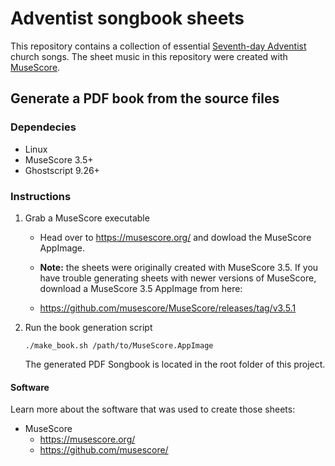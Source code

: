 # Adventist songbook sheets

This repository contains a collection of essential [Seventh-day Adventist](https://adventist.org) church songs.
The sheet music in this repository were created with [MuseScore](https://musescore.org).

## Generate a PDF book from the source files

### Dependecies

- Linux
- MuseScore 3.5+
- Ghostscript 9.26+

### Instructions

1. Grab a MuseScore executable

    - Head over to https://musescore.org/ and dowload the MuseScore AppImage.

    - **Note:** the sheets were originally created with MuseScore 3.5. If you have trouble generating sheets with newer versions of MuseScore, download a MuseScore 3.5 AppImage from here:
    - https://github.com/musescore/MuseScore/releases/tag/v3.5.1

2. Run the book generation script

    ```
    ./make_book.sh /path/to/MuseScore.AppImage
    ```

    The generated PDF Songbook is located in the root folder of this project.


#### Software

Learn more about the software that was used to create those sheets:

- MuseScore
    - https://musescore.org/
    - https://github.com/musescore/

